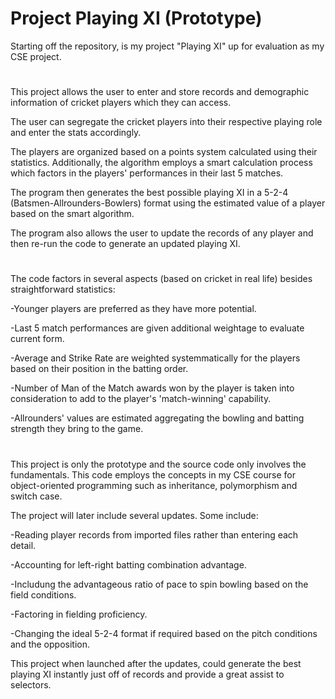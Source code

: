 # Project Playing XI (Prototype)
Starting off the repository, is my project "Playing XI" up for evaluation as my CSE project.

#
This project allows the user to enter and store records and demographic information of cricket players which they can access.

The user can segregate the cricket players into their respective playing role and enter the stats accordingly.

The players are organized based on a points system calculated using their statistics. Additionally, the algorithm employs a smart calculation process which factors in the players' performances in their last 5 matches.

The program then generates the best possible playing XI in a 5-2-4 (Batsmen-Allrounders-Bowlers) format using the estimated value of a player based on the smart algorithm.

The program also allows the user to update the records of any player and then re-run the code to generate an updated playing XI.

#
The code factors in several aspects (based on cricket in real life) besides straightforward statistics:
  
  -Younger players are preferred as they have more potential.
  
  -Last 5 match performances are given additional weightage to evaluate current form.
  
  -Average and Strike Rate are weighted systemmatically for the players based on their position in the batting order.
  
  -Number of Man of the Match awards won by the player is taken into consideration to add to the player's 'match-winning' capability.
  
  -Allrounders' values are estimated aggregating the bowling and batting strength they bring to the game.

#
This project is only the prototype and the source code only involves the fundamentals. This code employs the concepts in my CSE course for object-oriented programming such as inheritance, polymorphism and switch case.

The project will later include several updates. Some include: 
  
  -Reading player records from imported files rather than entering each detail.
  
  -Accounting for left-right batting combination advantage.
  
  -Includung the advantageous ratio of pace to spin bowling based on the field conditions.
  
  -Factoring in fielding proficiency.
  
  -Changing the ideal 5-2-4 format if required based on the pitch conditions and the opposition.
  
This project when launched after the updates, could generate the best playing XI instantly just off of records and provide a great assist to selectors.
